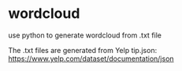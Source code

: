 # wordcloud
use python to generate wordcloud from .txt file

The .txt files are generated from Yelp tip.json: https://www.yelp.com/dataset/documentation/json
